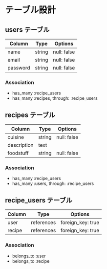 # テーブル設計

## users テーブル

| Column      | Type    | Options     |
| ----------- | ------- | ----------- |
| name        | string  | null: false |
| email       | string  | null: false |
| password    | string  | null: false |

### Association

- has_many :recipe_users
- has_many :recipes, through: :recipe_users

## recipes テーブル

| Column      | Type   | Options     |
| ----------- | ------ | ----------- |
| cuisine     | string | null: false |
| description | text   |             |
| foodstuff   | string | null: false |

### Association

- has_many :recipe_users
- has_many :users, through: :recipe_users

## recipe_users テーブル

| Column | Type       | Options           |
| ------ | ---------- | ----------------- |
| user   | references | foreign_key: true |
| recipe | references | foreign_key: true |

### Association

- belongs_to :user
- belongs_to :recipe
